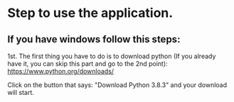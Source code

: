 # Step to use the application.

## If you have windows follow this steps:

1st. The first thing you have to do is to download python (If you already have it, you can skip this part and go to the 2nd point):
https://www.python.org/downloads/

Click on the button that says: "Download Python 3.8.3" and your download will start.
